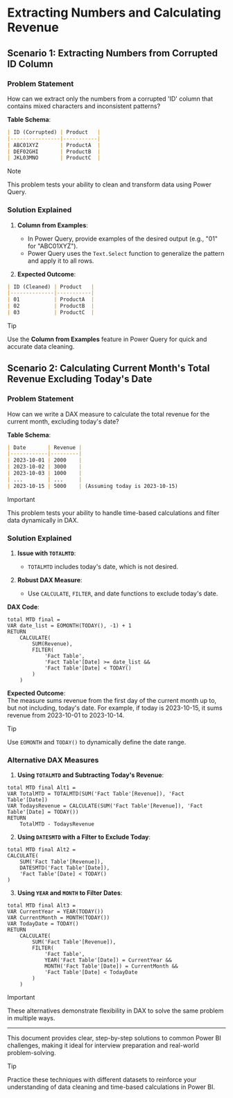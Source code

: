 # **Extracting Numbers and Calculating Revenue**  

## **Scenario 1: Extracting Numbers from Corrupted ID Column**  

### **Problem Statement**  
How can we extract only the numbers from a corrupted 'ID' column that contains mixed characters and inconsistent patterns?  

**Table Schema**:  
```markdown  
| ID (Corrupted) | Product   |  
|----------------|-----------|  
| ABC01XYZ       | ProductA  |  
| DEF02GHI       | ProductB  |  
| JKL03MNO       | ProductC  |  
```  

> [!NOTE]  
> This problem tests your ability to clean and transform data using Power Query.  

### **Solution Explained**  
1. **Column from Examples**:  
   - In Power Query, provide examples of the desired output (e.g., "01" for "ABC01XYZ").  
   - Power Query uses the `Text.Select` function to generalize the pattern and apply it to all rows.  

2. **Expected Outcome**:  
```markdown  
| ID (Cleaned) | Product   |  
|--------------|-----------|  
| 01           | ProductA  |  
| 02           | ProductB  |  
| 03           | ProductC  |  
```  

> [!TIP]  
> Use the **Column from Examples** feature in Power Query for quick and accurate data cleaning.  

## **Scenario 2: Calculating Current Month's Total Revenue Excluding Today's Date**  

### **Problem Statement**  
How can we write a DAX measure to calculate the total revenue for the current month, excluding today's date?  

**Table Schema**:  
```markdown  
| Date       | Revenue |  
|------------|---------|  
| 2023-10-01 | 2000    |  
| 2023-10-02 | 3000    |  
| 2023-10-03 | 1000    |  
| ...        | ...     |  
| 2023-10-15 | 5000    | (Assuming today is 2023-10-15)  
```  

> [!IMPORTANT]  
> This problem tests your ability to handle time-based calculations and filter data dynamically in DAX.  

### **Solution Explained**  
1. **Issue with `TOTALMTD`**:  
   - `TOTALMTD` includes today's date, which is not desired.  

2. **Robust DAX Measure**:  
   - Use `CALCULATE`, `FILTER`, and date functions to exclude today's date.  

**DAX Code**:  
```dax  
total MTD final =  
VAR date_list = EOMONTH(TODAY(), -1) + 1  
RETURN  
    CALCULATE(  
        SUM(Revenue),  
        FILTER(  
            'Fact Table',  
            'Fact Table'[Date] >= date_list &&  
            'Fact Table'[Date] < TODAY()  
        )  
    )  
```  

**Expected Outcome**:  
The measure sums revenue from the first day of the current month up to, but not including, today's date. For example, if today is 2023-10-15, it sums revenue from 2023-10-01 to 2023-10-14.  

> [!TIP]  
> Use `EOMONTH` and `TODAY()` to dynamically define the date range.  

### **Alternative DAX Measures**  

1. **Using `TOTALMTD` and Subtracting Today's Revenue**:  
```dax  
total MTD final Alt1 =  
VAR TotalMTD = TOTALMTD(SUM('Fact Table'[Revenue]), 'Fact Table'[Date])  
VAR TodaysRevenue = CALCULATE(SUM('Fact Table'[Revenue]), 'Fact Table'[Date] = TODAY())  
RETURN  
    TotalMTD - TodaysRevenue  
```  

2. **Using `DATESMTD` with a Filter to Exclude Today**:  
```dax  
total MTD final Alt2 =  
CALCULATE(  
    SUM('Fact Table'[Revenue]),  
    DATESMTD('Fact Table'[Date]),  
    'Fact Table'[Date] < TODAY()  
)  
```  

3. **Using `YEAR` and `MONTH` to Filter Dates**:  
```dax  
total MTD final Alt3 =  
VAR CurrentYear = YEAR(TODAY())  
VAR CurrentMonth = MONTH(TODAY())  
VAR TodayDate = TODAY()  
RETURN  
    CALCULATE(  
        SUM('Fact Table'[Revenue]),  
        FILTER(  
            'Fact Table',  
            YEAR('Fact Table'[Date]) = CurrentYear &&  
            MONTH('Fact Table'[Date]) = CurrentMonth &&  
            'Fact Table'[Date] < TodayDate  
        )  
    )  
```  

> [!IMPORTANT]  
> These alternatives demonstrate flexibility in DAX to solve the same problem in multiple ways.  

---

This document provides clear, step-by-step solutions to common Power BI challenges, making it ideal for interview preparation and real-world problem-solving.  

> [!TIP]  
> Practice these techniques with different datasets to reinforce your understanding of data cleaning and time-based calculations in Power BI.  
